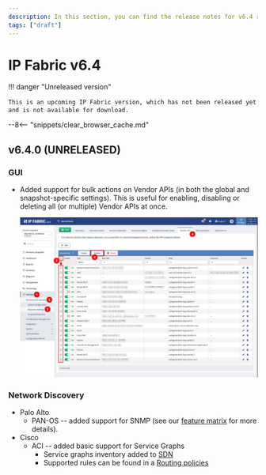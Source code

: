 ```yaml
---
description: In this section, you can find the release notes for v6.4 releases.
tags: ["draft"]
---
```


# IP Fabric v6.4

!!! danger "Unreleased version"

    This is an upcoming IP Fabric version, which has not been released yet and is not available for download.

--8<-- "snippets/clear_browser_cache.md"

## v6.4.0 (UNRELEASED)

### GUI

- Added support for bulk actions on Vendor APIs (in both the global and
  snapshot-specific settings). This is useful for enabling, disabling or
  deleting all (or multiple) Vendor APIs at once.

  ![Vendor API GUI with bulk actions](6.4_vendor_api_bulk_actions.png)

### Network Discovery

- Palo Alto
  - PAN-OS -- added support for SNMP (see our [feature matrix](https://matrix.ipfabric.io) for more details).
- Cisco
  - ACI -- added basic support for Service Graphs
    - Service graphs inventory added to [SDN](../../IP_Fabric_GUI/technology_tables/SDN.md)
    - Supported rules can be found in a [Routing policies](../../IP_Fabric_GUI/technology_tables/routing.md/#routing-policies)
